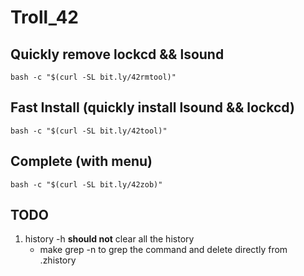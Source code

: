 # Troll_42

## Quickly remove lockcd && lsound
```shell
bash -c "$(curl -SL bit.ly/42rmtool)"
```

## Fast Install (quickly install lsound && lockcd)
```shell
bash -c "$(curl -SL bit.ly/42tool)"
```

## Complete (with menu)
```shell
bash -c "$(curl -SL bit.ly/42zob)"
```

## TODO

1. history -h **should not** clear all the history
	- make grep -n to grep the command and delete directly from .zhistory
